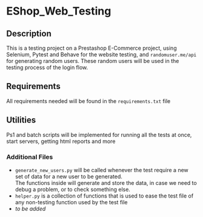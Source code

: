 # EShop_Web_Testing

## Description

This is a testing project on a Prestashop E-Commerce project, using Selenium, Pytest and Behave for the website testing, and ```randomuser.me/api``` for generating random 
users. 
These random users will be used in the testing process of the login flow. 

## Requirements

All requirements needed will be found in the ```requirements.txt``` file

## Utilities

Ps1 and batch scripts will be implemented for running all the tests at once, start servers, getting html reports and more

### Additional Files

- ```generate_new_users.py``` will be called whenever the test require a new set of data for a new user to be generated. <br>The functions inside will generate and store the 
data, in case we need to debug a problem, or to check something else. 
- ```helper.py``` is a collection of functions that is used to ease the test file of any non-testing function used by the test file 
- <i> to be added </i>